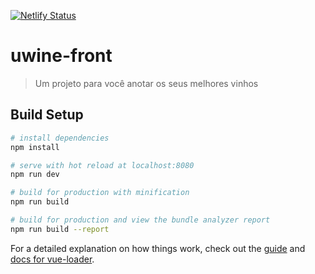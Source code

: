 [![Netlify Status](https://api.netlify.com/api/v1/badges/46318727-34c8-4634-ab35-a82fd5530cf8/deploy-status)](https://app.netlify.com/sites/objective-lumiere-ec86fe/deploys)
# uwine-front

> Um projeto para você anotar os seus melhores vinhos

## Build Setup

``` bash
# install dependencies
npm install

# serve with hot reload at localhost:8080
npm run dev

# build for production with minification
npm run build

# build for production and view the bundle analyzer report
npm run build --report
```

For a detailed explanation on how things work, check out the [guide](http://vuejs-templates.github.io/webpack/) and [docs for vue-loader](http://vuejs.github.io/vue-loader).
